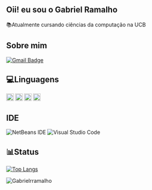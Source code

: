 ## Oii! eu sou o Gabriel Ramalho

📚Atualmente cursando ciências da computação na UCB

## Sobre mim
[![Gmail Badge](https://img.shields.io/badge/Gmail-D14836?style=for-the-badge&logo=gmail&logoColor=white&link=mailto:biel.rramalho@gmail.com)](mailto:biel.rramalho@gmail.com)

## 💻Linguagens
<code><img height="20" src="https://img.shields.io/badge/Java-ED8B00?style=for-the-badge&logo=java&logoColor=white"></code>
<code><img height="20" src="https://img.shields.io/badge/C-00599C?style=for-the-badge&logo=c&logoColor=white"></code>
<code><img height="20" src="https://img.shields.io/badge/CSS-239120?&style=for-the-badge&logo=css3&logoColor=white"></code>
<code><img height="20" src="https://img.shields.io/badge/HTML-239120?style=for-the-badge&logo=html5&logoColor=white"></code>

## IDE
![NetBeans IDE](https://img.shields.io/badge/NetBeansIDE-1B6AC6.svg?style=for-the-badge&logo=apache-netbeans-ide&logoColor=white)
![Visual Studio Code](https://img.shields.io/badge/Visual%20Studio%20Code-0078d7.svg?style=for-the-badge&logo=visual-studio-code&logoColor=white)


## 📊Status
[![Top Langs](https://github-readme-stats.vercel.app/api/top-langs/?username=Gabrielrramalho&layout=compact)](https://github.com/Gabrielrramalho/github-readme-stats)
<p align="left"> <img src="https://komarev.com/ghpvc/?username=Gabrielrramalho&label=Profile%20views&color=0e75b6&style=flat" alt="Gabrielrramalho" /> </p>
